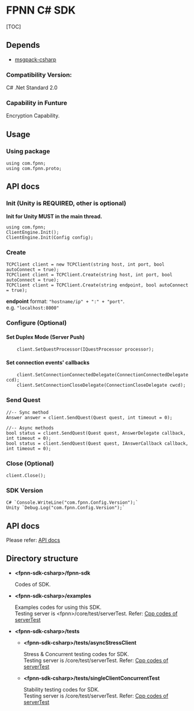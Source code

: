 # FPNN C# SDK

[TOC]

## Depends

* [msgpack-csharp](https://github.com/highras/msgpack-csharp)

### Compatibility Version:

C# .Net Standard 2.0

### Capability in Funture

Encryption Capability.

## Usage

### Using package

	using com.fpnn;
	using com.fpnn.proto;

## API docs

### Init (Unity is REQUIRED, other is optional)

**Init for Unity MUST in the main thread.**

	using com.fpnn;
	ClientEngine.Init();
	ClientEngine.Init(Config config);

### Create

	TCPClient client = new TCPClient(string host, int port, bool autoConnect = true);
	TCPClient client = TCPClient.Create(string host, int port, bool autoConnect = true);
	TCPClient client = TCPClient.Create(string endpoint, bool autoConnect = true);

**endpoint** format: `"hostname/ip" + ":" + "port"`.  
e.g. `"localhost:8000"`

### Configure (Optional)

#### Set Duplex Mode (Server Push)

		client.SetQuestProcessor(IQuestProcessor processor);

#### Set connection events' callbacks

		client.SetConnectionConnectedDelegate(ConnectionConnectedDelegate ccd);
		client.SetConnectionCloseDelegate(ConnectionCloseDelegate cwcd);

### Send Quest

	//-- Sync method
	Answer answer = client.SendQuest(Quest quest, int timeout = 0);

	//-- Async methods
	bool status = client.SendQuest(Quest quest, AnswerDelegate callback, int timeout = 0);
	bool status = client.SendQuest(Quest quest, IAnswerCallback callback, int timeout = 0);


### Close (Optional)

	client.Close();


### SDK Version

	C# `Console.WriteLine("com.fpnn.Config.Version");`
	Unity `Debug.Log("com.fpnn.Config.Version");`

## API docs

Please refer: [API docs](API.md)


## Directory structure

* **\<fpnn-sdk-csharp\>/fpnn-sdk**

	Codes of SDK.

* **\<fpnn-sdk-csharp\>/examples**

	Examples codes for using this SDK.  
	Testing server is \<fpnn\>/core/test/serverTest. Refer: [Cpp codes of serverTest](https://github.com/highras/fpnn/blob/master/core/test/serverTest.cpp)

* **\<fpnn-sdk-csharp\>/tests**

	+ **\<fpnn-sdk-csharp\>/tests/asyncStressClient**

		Stress & Concurrent testing codes for SDK.  
		Testing server is <fpnn>/core/test/serverTest. Refer: [Cpp codes of serverTest](https://github.com/highras/fpnn/blob/master/core/test/serverTest.cpp)

	+ **\<fpnn-sdk-csharp\>/tests/singleClientConcurrentTest**

		Stability testing codes for SDK.  
		Testing server is <fpnn>/core/test/serverTest. Refer: [Cpp codes of serverTest](https://github.com/highras/fpnn/blob/master/core/test/serverTest.cpp)